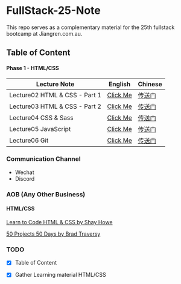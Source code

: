 # FullStack-25-Note

This repo serves as a complementary material for the 25th fullstack bootcamp at Jiangren.com.au.  



## Table of Content

#### Phase 1 - HTML/CSS

| Lecture Note                  | English                                                      | Chinese                                                      |
| ----------------------------- | ------------------------------------------------------------ | ------------------------------------------------------------ |
| Lecture02 HTML & CSS - Part 1 | [Click Me](https://github.com/australiaitgroup/FullStack-25-Note/blob/main/lecture-02-html-css-part-1-en.md) | [传送门](https://github.com/australiaitgroup/FullStack-25-Note/blob/main/lecture-02-html-css-part-1-ch.md) |
| Lecture03 HTML & CSS - Part 2 | [Click Me](https://github.com/australiaitgroup/FullStack-25-Note/blob/main/lecture-03-html-css-part-2-en.md) | [传送门](https://github.com/australiaitgroup/FullStack-25-Note/blob/main/lecture-03-html-css-part-2-ch.md) |
| Lecture04 CSS & Sass          | [Click Me](https://github.com/australiaitgroup/FullStack-25-Note/blob/main/lecture-04-css-sass-en.md) | [传送门](https://github.com/australiaitgroup/FullStack-25-Note/blob/main/lecture-04-CSS-Sass-notes-ch.md)        |                                               
| Lecture05 JavaScript          | [Click Me](https://github.com/australiaitgroup/FullStack-25-Note/blob/main/Lecture-05-JavaScript-en.md) | [传送门](https://github.com/australiaitgroup/FullStack-25-Note/blob/main/lecture-05-JavaScript-Note-ch.md)                                                         |
| Lecture06 Git                 | [Click Me](https://github.com/australiaitgroup/FullStack-25-Note/blob/main/lecture-06-git-en.md) | [传送门](https://github.com/australiaitgroup/FullStack-25-Note/blob/main/lecture-06-git-notes-ch.md)                                                         |





### Communication Channel

- Wechat
- Discord



### AOB (Any Other Business)

#### HTML/CSS

[Learn to Code HTML & CSS by Shay Howe](https://learn.shayhowe.com/html-css/)

[50 Projects 50 Days by Brad Traversy](https://github.com/bradtraversy/50projects50days)

### TODO

-[X] Table of Content

-[X] Gather Learning material HTML/CSS
